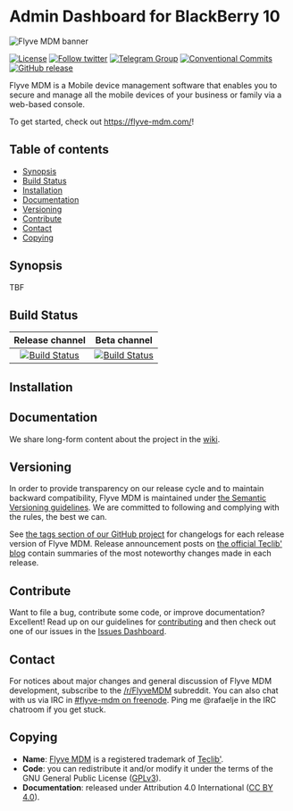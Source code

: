 # Admin Dashboard for BlackBerry 10

![Flyve MDM banner](https://user-images.githubusercontent.com/663460/26935464-54267e9c-4c6c-11e7-86df-8cfa6658133e.png)

[![License](https://img.shields.io/github/license/flyve-mdm/flyve-mdm-blackberry-admin-dashboard.svg?&label=License)](https://github.com/flyve-mdm/flyve-mdm-blackberry-admin-dashboard/blob/master/LICENSE.md)
[![Follow twitter](https://img.shields.io/twitter/follow/FlyveMDM.svg?style=social&label=Twitter&style=flat-square)](https://twitter.com/FlyveMDM)
[![Telegram Group](https://img.shields.io/badge/Telegram-Group-blue.svg)](https://t.me/flyvemdm)
[![Conventional Commits](https://img.shields.io/badge/Conventional%20Commits-1.0.0-yellow.svg)](https://conventionalcommits.org)
[![GitHub release](https://img.shields.io/github/release/flyve-mdm/flyve-mdm-blackberry-admin-dashboard.svg)](https://github.com/flyve-mdm/flyve-mdm-blackberry-admin-dashboard/releases)

Flyve MDM is a Mobile device management software that enables you to secure and manage all the mobile devices of your business or family via a web-based console.

To get started, check out <https://flyve-mdm.com/>!

## Table of contents

* [Synopsis](#synopsis)
* [Build Status](#build-status)
* [Installation](#installation)
* [Documentation](#documentation)
* [Versioning](#versioning)
* [Contribute](#contribute)
* [Contact](#contact)
* [Copying](#copying)

## Synopsis

TBF

## Build Status

| **Release channel** | **Beta channel** |
|:---:|:---:|
| [![Build Status](https://travis-ci.org/flyve-mdm/flyve-mdm-blackberry-admin-dashboard.svg?branch=master)](https://travis-ci.org/flyve-mdm/flyve-mdm-blackberry-admin-dashboard) | [![Build Status](https://travis-ci.org/flyve-mdm/flyve-mdm-blackberry-admin-dashboard.svg?branch=develop)](https://travis-ci.org/flyve-mdm/flyve-mdm-blackberry-admin-dashboard) |

## Installation

## Documentation

We share long-form content about the project in the [wiki](https://github.com/flyve-mdm/flyve-mdm-blackberry-admin-dashboard/wiki).

## Versioning

In order to provide transparency on our release cycle and to maintain backward compatibility, Flyve MDM is maintained under [the Semantic Versioning guidelines](http://semver.org/). We are committed to following and complying with the rules, the best we can.

See [the tags section of our GitHub project](http://github.com/flyve-mdm/flyve-mdm-blackberry-admin-dashboard/tags) for changelogs for each release version of Flyve MDM. Release announcement posts on [the official Teclib' blog](http://www.teclib-edition.com/en/communities/blog-posts/) contain summaries of the most noteworthy changes made in each release.

## Contribute

Want to file a bug, contribute some code, or improve documentation? Excellent! Read up on our
guidelines for [contributing](./CONTRIBUTING.md) and then check out one of our issues in the [Issues Dashboard](https://github.com/flyve-mdm/flyve-mdm-blackberry-admin-dashboard/issues).

## Contact

For notices about major changes and general discussion of Flyve MDM development, subscribe to the [/r/FlyveMDM](http://www.reddit.com/r/FlyveMDM) subreddit.
You can also chat with us via IRC in [#flyve-mdm on freenode](http://webchat.freenode.net/?channels=flyve-mdm]).
Ping me @rafaelje in the IRC chatroom if you get stuck.

## Copying

* **Name**: [Flyve MDM](https://flyve-mdm.com/) is a registered trademark of [Teclib'](http://www.teclib-edition.com/en/).
* **Code**: you can redistribute it and/or modify
    it under the terms of the GNU General Public License ([GPLv3](https://www.gnu.org/licenses/gpl-3.0.en.html)).
* **Documentation**: released under Attribution 4.0 International ([CC BY 4.0](https://creativecommons.org/licenses/by/4.0/)).

